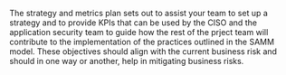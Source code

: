 The strategy and metrics plan sets out to assist your team to set up a strategy and to provide KPIs that can be used by the CISO and the application security team to guide how the rest of the prject team will contribute to the implementation of the practices outlined in the SAMM model. These objectives should align with the current business risk and should in one way or another, help in mitigating business risks.